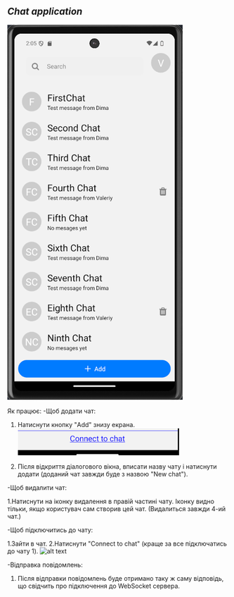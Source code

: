 ## _Chat application_

![alt text](image-1.png)

Як працює:
 -Щоб додати чат:

  1. Натиснути кнопку "Add" знизу екрана.
    ![alt text](image-2.png)

  2. Після відкриття діалогового вікна, вписати назву чату і натиснути додати (доданий чат завжди буде з назвою "New chat").

  -Щоб видалити чат:

  1.Натиснути на іконку видалення в правій частині чату. Іконку видно тільки, якщо користувач сам створив цей чат. (Видалиться завжди 4-ий чат.)

  -Щоб підключитись до чату:

  1.Зайти в чат.
  2.Натиснути "Connect to chat" (краще за все підключатись до чату 1).
    ![alt text](image-3.png)

  -Відправка повідомлень:

  1. Після відправки повідомлень буде отримано таку ж саму відповідь, що свідчить про підключення до WebSocket сервера.
